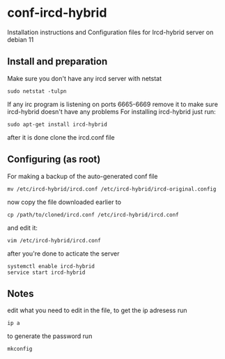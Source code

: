 # conf-ircd-hybrid
Installation instructions and Configuration files for Ircd-hybrid server on debian 11

## Install and preparation
Make sure you don't have any ircd server with netstat
    
    sudo netstat -tulpn
    
If any irc program is listening on ports 6665-6669 remove it to make sure ircd-hybrid doesn't have any problems
For installing ircd-hybrid just run:
    
    sudo apt-get install ircd-hybrid

after it is done clone the ircd.conf file
## Configuring (as root)
For making a backup of the auto-generated conf file 

    mv /etc/ircd-hybrid/ircd.conf /etc/ircd-hybrid/ircd-original.config
    
 now copy the file downloaded earlier to
 
    cp /path/to/cloned/ircd.conf /etc/ircd-hybrid/ircd.conf
    
and edit it:

    vim /etc/ircd-hybrid/ircd.conf
 
 after you're done to acticate the server
 
    systemctl enable ircd-hybrid
    service start ircd-hybrid
  
 ## Notes
 edit what you need to edit in the file, to get the ip adresess run
 
    ip a
    
 to generate the password run
 
    mkconfig
 
